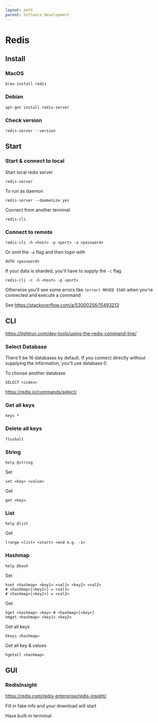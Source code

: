 ```yaml
---
layout: meth
parent: Software Development
---
```


# Redis

## Install

### MacOS

```
brew install redis
```

### Debian

```
apt-get install redis-server
```

### Check version

```
redis-server --version
```

## Start

### Start & connect to local

Start local redis server

```
redis-server
```

To run as daemon

```
redis-server --daemonize yes
```

Connect from another terminal

```
redis-cli
```

### Connect to remote

```
redis-cli -h <host> -p <port> -a <password>
```

Or omit the `-a` flag and then login with

```
AUTH <password>
```

If your data is sharded, you'll have to supply the `-c` flag

```
redis-cli -c -h <host> -p <port>
```

Otherwise you'll see some errors like `(error) MOVED 5505` when you're connected and execute a command

See <https://stackoverflow.com/a/53000256/15493213>

## CLI

<https://lightrun.com/dev-tools/using-the-redis-command-line/>

### Select Database

There'll be 16 databases by default. If you connect directly without supplying the information, you'll use database 0.

To choose another database

```
SELECT <index>
```

<https://redis.io/commands/select/>

### Get all keys

```
keys *
```

### Delete all keys

```
flushall
```

### String

```
help @string
```

Set

```
set <key> <value>
```

Get

```
get <key>
```

### List

```
help @list
```

Get

```
lrange <list> <start> <end e.g. -1>
```

### Hashmap

```
help @hash
```

Set

```
hset <hashmap> <key1> <val1> <key2> <val2>
# <hashmap>[<key1>] = <val1>
# <hashmap>[<key2>] = <val2>
```

Get

```
hget <hashmap> <key> # <hashmap>[<key>]
hmget <hashmap> <key1> <key2>
```

Get all keys

```
hkeys <hashmap>
```

Get all key & values

```
hgetall <hashmap>
```

## GUI

### RedisInsight

<https://redis.com/redis-enterprise/redis-insight/>

Fill in fake info and your download will start

Have built-in termiinal